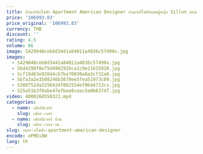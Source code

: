 ```yaml
---
title: ผ้านอร์ดิกโซฟา Apartment American Designer กํามะหยี่โซฟาผสมผู้หญิง Sillon ผ่อนคลาย Reclinable Para Salon Room เฟอร์นิเจอร์
price: '106993.83'
price_original: '106993.83'
currency: THB
discount: ''
rating: 4.5
volume: 66
image: S429048ceb8d3441a84011a4836c57490v.jpg
images:
  - S429048ceb8d3441a84011a4836c57490v.jpg
  - Sbd4298f8e75d490292bca1c9e2161591R.jpg
  - Scf19d63e92044cb7ba70030a8a3cf32a6.jpg
  - Sbfa3a2e3508246b3878ee5fea51973c09.jpg
  - S308752da3256424f802554ef0644713cs.jpg
  - S25a51b3f0abe47efbee8ceac5a0b6374T.jpg
video: 4000268558322.mp4
categories:
  - name: เฟอร์นิเจอร์
    slug: เฟอร-เจอร
  - name: เฟอร์นิเจอร์ บ้าน
    slug: เฟอร-เจอร-าน
slug: านอร-กโซฟา-apartment-american-designer
encode: oFMDi8W
lang: th
---
```

  